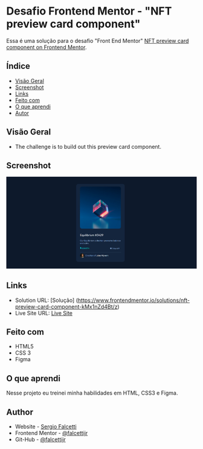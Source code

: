 # Desafio Frontend Mentor - "NFT preview card component"

Essa é uma solução para o desafio "Front End Mentor" [NFT preview card component on Frontend Mentor](https://www.frontendmentor.io/challenges/nft-preview-card-component-SbdUL_w0U/hub/nft-preview-card-component-CWcPTv9S-i). 

## Índice

- [Visão Geral](#visão-geral)
- [Screenshot](#screenshot)
- [Links](#links)
- [Feito com](#Feito-com)
- [O que aprendi](#o-que-aprendi)
- [Autor](#autor)


## Visão Geral

- The challenge is to build out this preview card component.

## Screenshot

![Screenshot](/images/screenshot.png#vitrinedev)

## Links

- Solution URL: [Solução] (https://www.frontendmentor.io/solutions/nft-preview-card-component-kMx1nZd4Bt/z)
- Live Site URL: [Live Site](https://falcettijr.github.io/nft-preview-card-component-main/)

## Feito com

- HTML5 
- CSS 3 
- Figma

## O que aprendi

Nesse projeto eu treinei minha habilidades em HTML, CSS3 e Figma.


## Author

- Website - [Sergio Falcetti](https://beacons.ai/sergiofalcetti)
- Frontend Mentor - [@falcettijr](https://www.frontendmentor.io/profile/falcettijr)
- Git-Hub - [@falcettijr](https://github.com/falcettijr)
